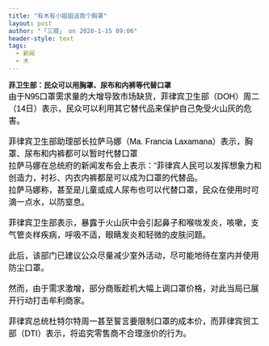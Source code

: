 ```yaml
---
title: "有木有小姐姐送我个胸罩"
layout: post
author: "「三顺」 on 2020-1-15 09:06"
header-style: text
tags:
  - 新闻
  - 木
---
```


<head></head>
<body>
 <strong>菲卫生部：民众可以用胸罩、尿布和内裤等代替口罩</strong> 
 <div align="left"> 
  <font color="#000"><font face="微软雅黑, Tahoma, Helvetica, Arial, 宋体, sans-serif"><font style="font-size:16px">由于N95口罩需求量的大增导致市场缺货，菲律宾卫生部（DOH）周二（14日）表示，民众可以利用其它替代品来保护自己免受火山灰的危害。</font></font></font> 
 </div>
 <br> 
 <div align="left"> 
  <font color="#000"><font face="微软雅黑, Tahoma, Helvetica, Arial, 宋体, sans-serif"><font style="font-size:16px">菲律宾卫生部助理部长拉萨马娜（Ma. Francia Laxamana）表示，胸罩、尿布和内裤都可以暂时代替口罩</font></font></font> 
 </div> 
 <div align="left"> 
  <font color="#000"><font face="微软雅黑, Tahoma, Helvetica, Arial, 宋体, sans-serif"><font style="font-size:16px">拉萨马娜在总统府的新闻发布会上表示：“菲律宾人民可以发挥想象力和创造力，衬衫、内衣内裤都是可以成为口罩的代替品。</font></font></font> 
 </div> 
 <div align="left"> 
  <font color="#000"><font face="微软雅黑, Tahoma, Helvetica, Arial, 宋体, sans-serif"><font style="font-size:16px">拉萨马娜称，甚至是儿童或成人尿布也可以代替口罩，民众在使用时可滴一点水，以防窒息。</font></font></font> 
 </div>
 <br> 
 <div align="left"> 
  <font color="#000"><font face="微软雅黑, Tahoma, Helvetica, Arial, 宋体, sans-serif"><font style="font-size:16px">菲律宾卫生部表示，暴露于火山灰中会引起鼻子和喉咙发炎，咳嗽，支气管炎样疾病，呼吸不适，眼睛发炎和轻微的皮肤问题。</font></font></font> 
 </div>
 <br> 
 <div align="left"> 
  <font color="#000"><font face="微软雅黑, Tahoma, Helvetica, Arial, 宋体, sans-serif"><font style="font-size:16px">此后，该部门已建议公众尽量减少室外活动，尽可能地待在室内并使用防尘口罩。</font></font></font> 
 </div>
 <br> 
 <div align="left"> 
  <font color="#000"><font face="微软雅黑, Tahoma, Helvetica, Arial, 宋体, sans-serif"><font style="font-size:16px">然而，由于需求激增，部分商贩趁机大幅上调口罩价格，对此当局已展开行动打击牟利商家。</font></font></font> 
 </div>
 <br> 
 <div align="left"> 
  <font color="#000"><font face="微软雅黑, Tahoma, Helvetica, Arial, 宋体, sans-serif"><font style="font-size:16px">菲律宾总统杜特尔特周一甚至誓言要限制口罩的成本价，而菲律宾贸工部（DTI）表示，将追究零售商不合理涨价的行为。</font></font></font> 
 </div>
 <br> 
 <br>
</body>


